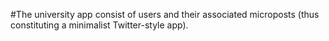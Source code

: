 #The university app consist of users and their associated microposts (thus constituting a minimalist Twitter-style app). 